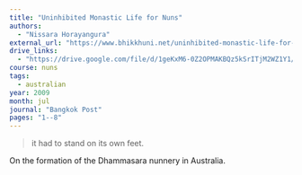 ```yaml
---
title: "Uninhibited Monastic Life for Nuns"
authors:
  - "Nissara Horayangura"
external_url: "https://www.bhikkhuni.net/uninhibited-monastic-life-for-nuns/"
drive_links:
  - "https://drive.google.com/file/d/1geKxM6-0Z2OPMAKBQz5kSrITjM2WZ1Y1/view?usp=drivesdk"
course: nuns
tags:
  - australian
year: 2009
month: jul
journal: "Bangkok Post"
pages: "1--8"
---
```


> it had to stand on its own feet.

On the formation of the Dhammasara nunnery in Australia.
